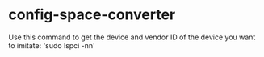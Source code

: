 # config-space-converter

Use this command to get the device and vendor ID of the device you want to imitate:
'sudo lspci -nn'
